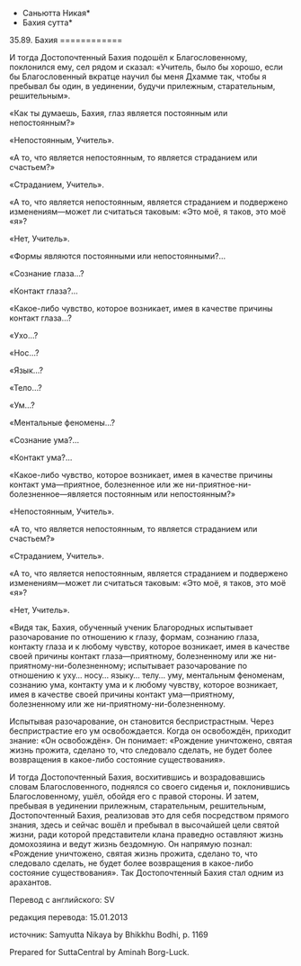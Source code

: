 * Саньютта Никая*
* Бахия сутта*

35\.89\. Бахия
\=\=\=\=\=\=\=\=\=\=\=\=

И тогда Достопочтенный Бахия подошёл к Благословенному, поклонился ему, сел рядом и сказал: «Учитель, было бы хорошо, если бы Благословенный вкратце научил бы меня Дхамме так, чтобы я пребывал бы один, в уединении, будучи прилежным, старательным, решительным»\.

«Как ты думаешь, Бахия, глаз является постоянным или непостоянным?»

«Непостоянным, Учитель»\.

«А то, что является непостоянным, то является страданием или счастьем?»

«Страданием, Учитель»\.

«А то, что является непостоянным, является страданием и подвержено изменениям—может ли считаться таковым: «Это моё, я таков, это моё «я»?

«Нет, Учитель»\.

«Формы являются постоянными или непостоянными?…

«Сознание глаза…?

«Контакт глаза?…

«Какое\-либо чувство, которое возникает, имея в качестве причины контакт глаза…?

«Ухо…?

«Нос…?

«Язык…?

«Тело…?

«Ум…?

«Ментальные феномены…?

«Сознание ума?…

«Контакт ума?…

«Какое\-либо чувство, которое возникает, имея в качестве причины контакт ума—приятное, болезненное или же ни\-приятное\-ни\-болезненное—является постоянным или непостоянным?»

«Непостоянным, Учитель»\.

«А то, что является непостоянным, то является страданием или счастьем?»

«Страданием, Учитель»\.

«А то, что является непостоянным, является страданием и подвержено изменениям—может ли считаться таковым: «Это моё, я таков, это моё «я»?

«Нет, Учитель»\.

«Видя так, Бахия, обученный ученик Благородных испытывает разочарование по отношению к глазу, формам, сознанию глаза, контакту глаза и к любому чувству, которое возникает, имея в качестве своей причины контакт глаза—приятному, болезненному или же ни\-приятному\-ни\-болезненному; испытывает разочарование по отношению к уху… носу… языку… телу… уму, ментальным феноменам, сознанию ума, контакту ума и к любому чувству, которое возникает, имея в качестве своей причины контакт ума—приятному, болезненному или же ни\-приятному\-ни\-болезненному\.

Испытывая разочарование, он становится беспристрастным\. Через беспристрастие его ум освобождается\. Когда он освобождён, приходит знание: «Он освобождён»\. Он понимает: «Рождение уничтожено, святая жизнь прожита, сделано то, что следовало сделать, не будет более возвращения в какое\-либо состояние существования»\.

И тогда Достопочтенный Бахия, восхитившись и возрадовавшись словам Благословенного, поднялся со своего сиденья и, поклонившись Благословенному, ушёл, обойдя его с правой стороны\. И затем, пребывая в уединении прилежным, старательным, решительным, Достопочтенный Бахия, реализовав это для себя посредством прямого знания, здесь и сейчас вошёл и пребывал в высочайшей цели святой жизни, ради которой представители клана праведно оставляют жизнь домохозяина и ведут жизнь бездомную\. Он напрямую познал: «Рождение уничтожено, святая жизнь прожита, сделано то, что следовало сделать, не будет более возвращения в какое\-либо состояние существования»\. Так Достопочтенный Бахия стал одним из арахантов\.

Перевод с английского: SV

редакция перевода: 15\.01\.2013

источник: Samyutta Nikaya by Bhikkhu Bodhi, p\. 1169

Prepared for SuttaCentral by Aminah Borg\-Luck\.